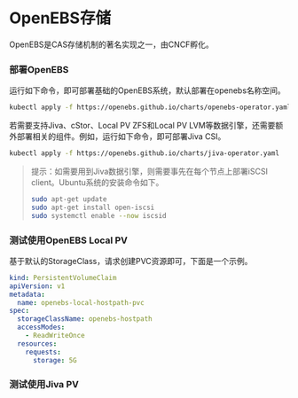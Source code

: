 # OpenEBS存储

OpenEBS是CAS存储机制的著名实现之一，由CNCF孵化。

### 部署OpenEBS

运行如下命令，即可部署基础的OpenEBS系统，默认部署在openebs名称空间。

```bash 
kubectl apply -f https://openebs.github.io/charts/openebs-operator.yaml
```

若需要支持Jiva、cStor、Local PV ZFS和Local PV LVM等数据引擎，还需要额外部署相关的组件。例如，运行如下命令，即可部署Jiva CSI。

```bash
kubectl apply -f https://openebs.github.io/charts/jiva-operator.yaml
```

> 提示：如需要用到Jiva数据引擎，则需要事先在每个节点上部署iSCSI client。Ubuntu系统的安装命令如下。
>
> ```bash 
> sudo apt-get update
> sudo apt-get install open-iscsi
> sudo systemctl enable --now iscsid
> ```

### 测试使用OpenEBS Local PV

基于默认的StorageClass，请求创建PVC资源即可，下面是一个示例。

```yaml
kind: PersistentVolumeClaim
apiVersion: v1
metadata:
  name: openebs-local-hostpath-pvc
spec:
  storageClassName: openebs-hostpath
  accessModes:
    - ReadWriteOnce
  resources:
    requests:
      storage: 5G
```

### 测试使用Jiva PV

